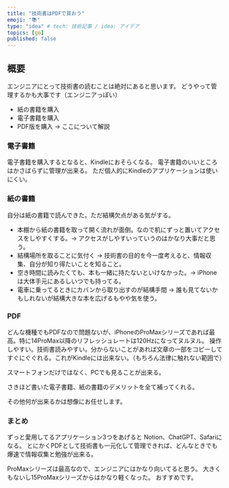```yaml
---
title: "技術書はPDFで買おう"
emoji: "📚"
type: "idea" # tech: 技術記事 / idea: アイデア
topics: [go]
published: false
---
```


## 概要

エンジニアにとって技術書の読むことは絶対にあると思います。
どうやって管理するかも大事です（エンジニアっぽい）

- 紙の書籍を購入
- 電子書籍を購入
- PDF版を購入 → ここについて解説

### 電子書籍

電子書籍を購入するとなると、Kindleにおそらくなる。
電子書籍のいいところはかさばらずに管理が出来る。
ただ個人的にKindleのアプリケーションは使いにくい。

### 紙の書籍

自分は紙の書籍で読んできた。ただ結構欠点がある気がする。

- 本棚から紙の書籍を取って開く流れが面倒。なので机にずっと置いてアクセスをしやすくする。→ アクセスがしやすいっていうのはかなり大事だと思う。
- 結構場所を取ることに気付く → 技術書の目的を今一度考えると、情報収集、自分が知り得たいことを知ること。
- 空き時間に読みたくても、本も一緒に持たないといけなかった。→ iPhoneは大体手元にあるしいつでも持ってる。
- 電車に乗ってるときにカバンから取り出すのが結構手間 → 誰も見てないかもしれないが結構大きな本を広げるもやや気を使う。

### PDF

どんな機種でもPDFなので問題ないが、iPhoneのProMaxシリーズであれば最高。特に14ProMax以降のリフレッシュレートは120Hzになってヌルヌル。
操作しやすい。技術書読みやすい。分からないことがあれば文章の一部をコピーしてすぐにぐぐれる。これがKindleには出来ない。（もちろん法律に触れない範囲で）

スマートフォンだけではなく、PCでも見ることが出来る。

さきほど書いた電子書籍、紙の書籍のデメリットを全て補ってくれる。

その他何が出来るかは想像にお任せします。

### まとめ

ずっと愛用してるアプリケーション3つをあげると
Notion、ChatGPT、Safariになる。
とにかくPDFとして技術書も一元化して管理できれば、どんなときでも爆速で情報収集と勉強が出来る。

ProMaxシリーズは最高なので、エンジニアにはかなり向いてると思う。
大きくもないし15ProMaxシリーズからはかなり軽くなった。
おすすめです。
